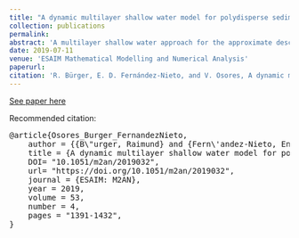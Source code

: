 ```yaml
---
title: "A dynamic multilayer shallow water model for polydisperse sedimentation."
collection: publications
permalink:
abstract: 'A multilayer shallow water approach for the approximate description of polydisperse sedimentation in a viscous fluid is presented. The fluid is assumed to carry finely dispersed solid particles that belong to a finite number of species that differ in density and size. These species segregate and form areas of different composition. In addition, the settling of particles influences the motion of the ambient fluid. A distinct feature of the new approach is the particular definition of the average velocity of the mixture. It takes into account the densities of the solid particles and the fluid and allows us to recover the global mass conservation and linear momentum balance laws of the mixture. This definition motivates a modification of the Masliyah-Lockett-Bassoon (MLB) settling velocities of each species. The multilayer shallow water model allows one to determine the spatial distribution of the solid particles, the velocity field, and the evolution of the free surface of the mixture. The final model can be written as a multilayer model with variable density where the unknowns are the averaged velocities and concentrations in each layer, the transfer terms across each interface, and the total mass. An explicit formula of the transfer terms leads to a reduced form of the system. Finally, an explicit bound of the minimum and maximum eigenvalues of the transport matrix of the system is utilized to design a Harten-Lax-van Leer (HLL)-type path-conservative numerical method. Numerical simulations illustrate the coupled polydisperse sedimentation and flow fields in various scenarios, including sedimentation in a type of basin that is used in practice in mining industry and in a basin whose bottom topography gives rise to recirculations of the fluid and high solids concentrations.'
date: 2019-07-11
venue: 'ESAIM Mathematical Modelling and Numerical Analysis'
paperurl: 
citation: 'R. Bürger, E. D. Fernández-Nieto, and V. Osores, A dynamic multilayer shallow water model for polydisperse sedimentation, ESAIM: Math. Model. Numer. Anal., 53 (2019), pp. 1391–1432.'
---
```

[See paper here](https://www.esaim-m2an.org/articles/m2an/abs/2019/04/m2an180072/m2an180072.html)

Recommended citation:
<a name="Osores_Burger_FernandezNieto"></a>
<pre>
@article{Osores_Burger_FernandezNieto,
	author = {{B\"urger, Raimund} and {Fern\'andez-Nieto, Enrique D.} and {Osores, V\'{\i}ctor}},
	title = {A dynamic multilayer shallow water model for polydisperse sedimentation},
	DOI= "10.1051/m2an/2019032",
	url= "https://doi.org/10.1051/m2an/2019032",
	journal = {ESAIM: M2AN},
	year = 2019,
	volume = 53,
	number = 4,
	pages = "1391-1432",
}
</pre>
